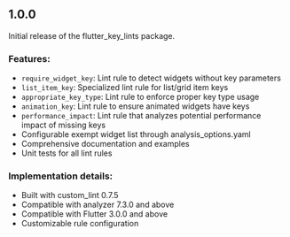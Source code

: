 ## 1.0.0

Initial release of the flutter_key_lints package.

### Features:
- `require_widget_key`: Lint rule to detect widgets without key parameters
- `list_item_key`: Specialized lint rule for list/grid item keys
- `appropriate_key_type`: Lint rule to enforce proper key type usage
- `animation_key`: Lint rule to ensure animated widgets have keys
- `performance_impact`: Lint rule that analyzes potential performance impact of missing keys
- Configurable exempt widget list through analysis_options.yaml
- Comprehensive documentation and examples
- Unit tests for all lint rules

### Implementation details:
- Built with custom_lint 0.7.5
- Compatible with analyzer 7.3.0 and above
- Compatible with Flutter 3.0.0 and above
- Customizable rule configuration
